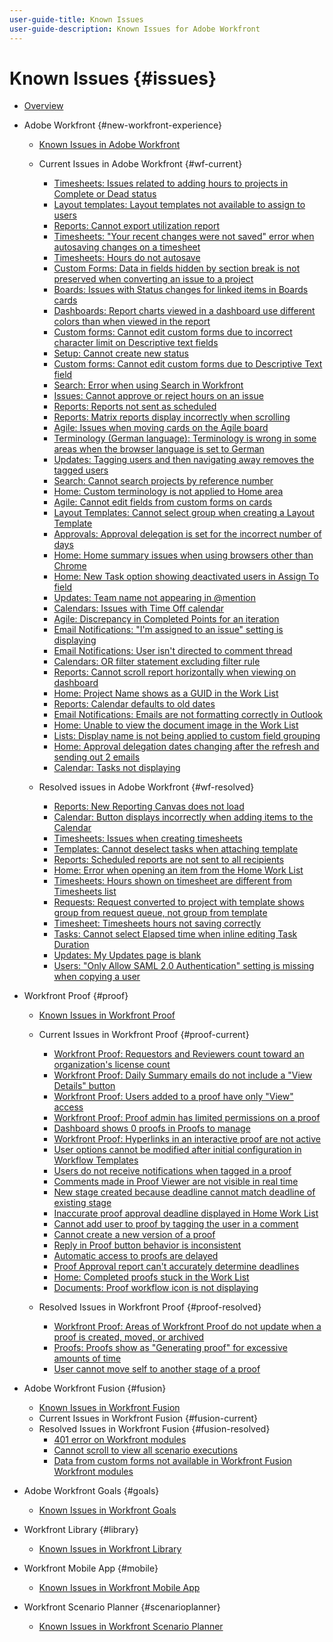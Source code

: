 ```yaml
---
user-guide-title: Known Issues
user-guide-description: Known Issues for Adobe Workfront
---
```


# Known Issues {#issues}

+ [Overview](overview.md)

+ Adobe Workfront {#new-workfront-experience}
  + [Known Issues in Adobe Workfront](newworkfrontexperience.md)
  + Current Issues in Adobe Workfront {#wf-current}
    + [Timesheets: Issues related to adding hours to projects in Complete or Dead status](known-issues-workfront/wf-timesheets-add-hours-to-complete-dead.md)
    + [Layout templates: Layout templates not available to assign to users](known-issues-workfront/wf-layout-templates-not-available-to-assign.md)
    + [Reports: Cannot export utilization report](known-issues-workfront/wf-reports-cannot-export-utilization-report.md)
    + [Timesheets: "Your recent changes were not saved" error when autosaving changes on a timesheet](known-issues-workfront/wf-timesheets-recent-changes-not-saved-error.md)
    + [Timesheets: Hours do not autosave](known-issues-workfront/wf-timesheets-hours-do-not-autosave.md)
    + [Custom Forms: Data in fields hidden by section break is not preserved when converting an issue to a project](known-issues-workfront/wf-custom-forms-data-lost-hidden-section-break.md)
    + [Boards: Issues with Status changes for linked items in Boards cards](known-issues-workfront/wf-boards-issues-status-change.md)
    + [Dashboards: Report charts viewed in a dashboard use different colors than when viewed in the report](known-issues-workfront/wf-dashboard-reports-wrong-color.md)
    + [Custom forms: Cannot edit custom forms due to incorrect character limit on Descriptive text fields](known-issues-workfront/wf-custom-form-incorrect-character-limit.md)
    + [Setup: Cannot create new status](known-issues-workfront/wf-cannot-create-new-status.md)
    + [Custom forms: Cannot edit custom forms due to Descriptive Text field](known-issues-workfront/wf-cust-form-descr-text-label-error.md)
    + [Search: Error when using Search in Workfront](known-issues-workfront/wf-search-error-using-search.md) 
    + [Issues: Cannot approve or reject hours on an issue](known-issues-workfront/wf-issues-cannot-approve-hours.md)
    + [Reports: Reports not sent as scheduled](known-issues-workfront/wf-reports-not-sent-as-scheduled.md)
    + [Reports: Matrix reports display incorrectly when scrolling](known-issues-workfront/wf-reports-matrix-display-incorrectly.md)
    + [Agile: Issues when moving cards on the Agile board](known-issues-workfront/wf-agile-issues-moving-cards.md)
    + [Terminology (German language): Terminology is wrong in some areas when the browser language is set to German](known-issues-workfront/wf-terminology-in-german.md)
    + [Updates: Tagging users and then navigating away removes the tagged users](known-issues-workfront/wf-updates-tag-users-navigate-away-untags.md)
    + [Search: Cannot search projects by reference number](known-issues-workfront/wf-search-cannot-search-proj-by-ref-number.md)
    + [Home: Custom terminology is not applied to Home area](known-issues-workfront/wf-home-custom-term-not-applied-to-home.md)
    + [Agile: Cannot edit fields from custom forms on cards](known-issues-workfront/wf-agile-cannot-edit-fields-custom-cards.md)
    + [Layout Templates: Cannot select group when creating a Layout Template](known-issues-workfront/wf-layout-templ-cannot-select-group.md)
    + [Approvals: Approval delegation is set for the incorrect number of days](known-issues-workfront/wf-approval-delegation-incorrect-number-of-days.md)
    + [Home: Home summary issues when using browsers other than Chrome](known-issues-workfront/wf-home-summary-issues-when-not-using-chrome.md)
    + [Home: New Task option showing deactivated users in Assign To field](known-issues-workfront/wf-home-new-task-option-showing-deactivated-users.md)
    + [Updates: Team name not appearing in @mention](known-issues-workfront/wf-updates-team-name-not-in-mention.md)
    + [Calendars: Issues with Time Off calendar](known-issues-workfront/wf-calendars-issue-time-off.md)
    + [Agile: Discrepancy in Completed Points for an iteration](known-issues-workfront/wf-agile-discrepancy-in-completed-points.md)
    + [Email Notifications: "I'm assigned to an issue" setting is displaying](known-issues-workfront/wf-email-notif-im-assigned-to-issue-displaying.md)
    + [Email Notifications: User isn't directed to comment thread](known-issues-workfront/wf-email-notif-user-not-directed-to-thread.md)
    + [Calendars: OR filter statement excluding filter rule](known-issues-workfront/wf-calendars-or-filter-statement.md)
    + [Reports: Cannot scroll report horizontally when viewing on dashboard](known-issues-workfront/wf-reports-cannot-scroll-horizontally.md)
    + [Home: Project Name shows as a GUID in the Work List](known-issues-workfront/wf-home-project-name-shows-as-guid.md)
    + [Reports: Calendar defaults to old dates](known-issues-workfront/wf-reports-caledar-defaults-to-old-dates.md)
    + [Email Notifications: Emails are not formatting correctly in Outlook](known-issues-workfront/wf-email-notif-not-formatting-in-outlook.md) 
    + [Home: Unable to view the document image in the Work List](known-issues-workfront/wf-home-unable-to-view-document-image.md)
    + [Lists: Display name is not being applied to custom field grouping](known-issues-workfront/wf-lists-display-name-not-applied-to-grouping.md)
    + [Home: Approval delegation dates changing after the refresh and sending out 2 emails](known-issues-workfront/wf-home-approval-delegation-dates-changing.md)
    + [Calendar: Tasks not displaying](known-issues-workfront/wf-calendar-tasks-not-displaying.md)

  + Resolved issues in Adobe Workfront {#wf-resolved}
    + [Reports: New Reporting Canvas does not load](known-issues-workfront/resolved-issues-wf/wf-reports-new-canvas-does-not-load.md)
    + [Calendar: Button displays incorrectly when adding items to the Calendar](known-issues-workfront/resolved-issues-wf/wf-calendar-button-displays-incorrectly.md)
    + [Timesheets: Issues when creating timesheets](known-issues-workfront/resolved-issues-wf/wf-timesheets-issues-creating-timesheets.md)
    + [Templates: Cannot deselect tasks when attaching template](known-issues-workfront/resolved-issues-wf/wf-templ-cannot-deselect-tasks.md)
    + [Reports: Scheduled reports are not sent to all recipients](known-issues-workfront/resolved-issues-wf/wf-reports-scheduled-not-sent-to-all.md)
    + [Home: Error when opening an item from the Home Work List](known-issues-workfront/resolved-issues-wf/wf-home-error-opening-item-work-list.md)
    + [Timesheets: Hours shown on timesheet are different from Timesheets list](known-issues-workfront/resolved-issues-wf/wf-timesheets-hours-different-in-list.md)
    + [Requests: Request converted to project with template shows group from request queue, not group from template](known-issues-workfront/resolved-issues-wf/wf-requests-converted-shows-group-from-queue.md)
    + [Timesheet: Timesheets hours not saving correctly](known-issues-workfront/resolved-issues-wf/wf-timesheets-hours-not-autosaving-correctly.md)
    + [Tasks: Cannot select Elapsed time when inline editing Task Duration](known-issues-workfront/resolved-issues-wf/wf-tasks-cannot-select-elapsed-time.md)
    + [Updates: My Updates page is blank](known-issues-workfront/resolved-issues-wf/wf-updates-my-updates-blank.md)
    + [Users: "Only Allow SAML 2.0 Authentication" setting is missing when copying a user](known-issues-workfront/resolved-issues-wf/wf-users-only-allow-saml-setting-missing.md)



+ Workfront Proof {#proof}
  + [Known Issues in Workfront Proof](workfrontproof.md)
  + Current Issues in Workfront Proof {#proof-current}
    + [Workfront Proof: Requestors and Reviewers count toward an organization's license count](known-issues-workfront-proof/proof-requestor-reviewer-count-as-licenses.md)
    + [Workfront Proof: Daily Summary emails do not include a "View Details" button](known-issues-workfront-proof/proof-daily-summary-email-no-view-details-button.md)
    + [Workfront Proof: Users added to a proof have only "View" access](known-issues-workfront-proof/proof-added-users-have-only-view.md) 
    + [Workfront Proof: Proof admin has limited permissions on a proof](known-issues-workfront-proof/proof-admin-has-limited-permissions.md)
    + [Dashboard shows 0 proofs in Proofs to manage](known-issues-workfront-proof/zero-proofs-to-manage.md)
    + [Workfront Proof: Hyperlinks in an interactive proof are not active](known-issues-workfront-proof/proof-hyperlinks-are-not-active.md)
    + [User options cannot be modified after initial configuration in Workflow Templates](known-issues-workfront-proof/user-options-cannot-be-modified-after-initial-configuration.md)
    + [Users do not receive notifications when tagged in a proof](known-issues-workfront-proof/users-do-not-receive-notifications-when-tagged-in-a-proof.md)
    + [Comments made in Proof Viewer are not visible in real time](known-issues-workfront-proof/comments-not-visible-in-real-time.md)
    + [New stage created because deadline cannot match deadline of existing stage](known-issues-workfront-proof/new-stage-created.md)
    + [Inaccurate proof approval deadline displayed in Home Work List](known-issues-workfront-proof/inaccurate-proof-approval-deadline-displayed.md)
    + [Cannot add user to proof by tagging the user in a comment](known-issues-workfront-proof/cannot-add-user-to-proof.md)
    + [Cannot create a new version of a proof](known-issues-workfront-proof/cannot-create-a-new-version-of-a-proof.md)
    + [Reply in Proof button behavior is inconsistent](known-issues-workfront-proof/reply-in-proof-button-behavior-is-inconsistent.md)
    + [Automatic access to proofs are delayed](known-issues-workfront-proof/automatic-access-to-proofs-are-delayed.md)
    + [Proof Approval report can't accurately determine deadlines](known-issues-workfront-proof/proof-approval-report-cant-accurately-determine-deadlines.md)
    + [Home: Completed proofs stuck in the Work List](known-issues-workfront-proof/completed-proofs-stuck-in-the-work-list.md)
    + [Documents: Proof workflow icon is not displaying](known-issues-workfront-proof/proof-workflow-icon-is-not-displaying.md)

  + Resolved Issues in Workfront Proof {#proof-resolved}
    + [Workfront Proof: Areas of Workfront Proof do not update when a proof is created, moved, or archived](known-issues-workfront-proof/resolved-issues-proof/proof-areas-not-update-when-proof-moved.md)
    + [Proofs: Proofs show as "Generating proof" for excessive amounts of time](known-issues-workfront-proof/resolved-issues-proof/generating-proof-for-excessive-amounts-of-time.md)
    + [User cannot move self to another stage of a proof](known-issues-workfront-proof/resolved-issues-proof/user-cannot-move-self-to-another-stage-of-a-proof.md)

+ Adobe Workfront Fusion {#fusion}
  + [Known Issues in Workfront Fusion](workfrontfusion.md)
  + Current Issues in Workfront Fusion {#fusion-current}
  + Resolved Issues in Workfront Fusion {#fusion-resolved}
    + [401 error on Workfront modules](known-issues-workfront-fusion/resolved-issues-fusion/401-error-on-workfront-modules.md)
    + [Cannot scroll to view all scenario executions](known-issues-workfront-fusion/resolved-issues-fusion/cannot-scroll-to-view-all-scenario-executions.md)
    + [Data from custom forms not available in Workfront Fusion Workfront modules](known-issues-workfront-fusion/resolved-issues-fusion/data-from-custom-forms-not-available.md)

+ Adobe Workfront Goals {#goals}
  + [Known Issues in Workfront Goals](workfrontgoals.md)
+ Workfront Library {#library}
  + [Known Issues in Workfront Library](workfrontlibrary.md)
+ Workfront Mobile App {#mobile}
  + [Known Issues in Workfront Mobile App](workfrontmobile.md)
+ Workfront Scenario Planner {#scenarioplanner}
  + [Known Issues in Workfront Scenario Planner](workfrontscenarioplanner.md)

<!--

Articles must be added to this TOC file in order to render.

Use this list format to specify links to articles and section headings that expand and collapse in the left rail of the user guide.

An article link CANNOT be used as a section heading.

Page url - https://one.workfront.com/s/article/Known-Issues

Known Issues in the new Workfront experience
Known Issues in Workfront Fusion
Known Issues in Workfront Goals
Known Issues in Workfront Library
Known Issues in the Workfront Mobile App
Known Issues in Workfront Proof
Known Issues in Workfront Scenario Planner

-->
